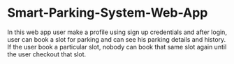 # Smart-Parking-System-Web-App
In this web app user make a profile using sign up credentials and after login, user can book a slot for parking and can see his parking details and history. If the user book a particular slot, nobody can book that same slot again until the user checkout that slot.
